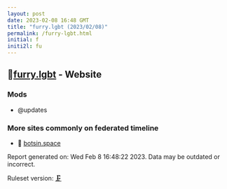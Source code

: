 ```yaml
---
layout: post
date: 2023-02-08 16:48 GMT
title: "furry.lgbt (2023/02/08)"
permalink: /furry-lgbt.html
initial: f
initi2l: fu
---
```


## 🐘[furry.lgbt](https://furry.lgbt) - Website

### Mods
 * @updates

### More sites commonly on federated timeline

* 🐘 [botsin.space](/botsin-space.html)

Report generated on: Wed Feb  8 16:48:22 2023. Data may be outdated or incorrect.

Ruleset version: [🗜](/version-clamp)
